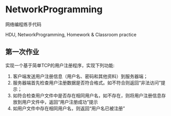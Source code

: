 # NetworkProgramming
网络编程练手代码

HDU, NetworkProgramming, Homework & Classroom practice

## 第一次作业
实现一个基于简单TCP的用户注册程序，实现下列功能:
1. 客户端发送用户注册信息（用户名、密码和其他资料）到服务器端；
2. 服务器端首先检查用户注册数据是否符合格式。如不符合则返回“非法访问”提示；
3. 如符合检查用户文件中是否存在相同用户名，如不存在，则将用户注册信息存放到用户文件中，返回“用户注册成功”提示
4. 如用户文件中存在相同用户名，则返回“用户名已被注册”
